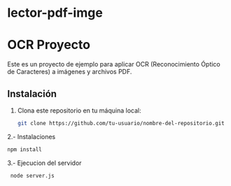 # lector-pdf-imge

# OCR Proyecto

Este es un proyecto de ejemplo para aplicar OCR (Reconocimiento Óptico de Caracteres) a imágenes y archivos PDF.

## Instalación

1. Clona este repositorio en tu máquina local:
   ```bash
   git clone https://github.com/tu-usuario/nombre-del-repositorio.git
   ```

2.- Instalaciones 
   ```bash
   npm install
   ```

3.- Ejecucion del servidor
   ```bash
    node server.js
   ```

